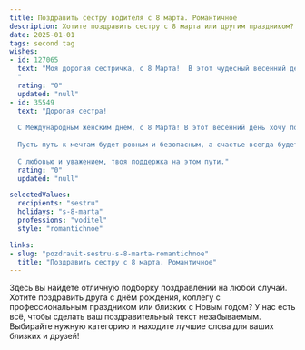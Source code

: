 ```yaml
---
title: Поздравить сестру водителя с 8 марта. Романтичное
description: Хотите поздравить сестру с 8 марта или другим праздником? Наш ИИ создаст незабываемое поздравление, а вы обязательно выделитесь среди других.  
date: 2025-01-01
tags: second tag
wishes:
- id: 127065
  text: "Моя дорогая сестричка, с 8 Марта!  В этот чудесный весенний день я хочу пожелать тебе, моему самому любимому водителю,  путешествий по жизни, полных ярких впечатлений и безоблачного счастья.  Пусть каждая дорога, по которой ты пройдешь, будет усыпана цветами, а твой путь всегда будет освещен любовью и пониманием.  Ты – настоящая королева за рулём,  и пусть твой  сердечный мотор всегда работает на полной мощности, даря тебе радость и вдохновение!  Целую крепко!
  "
  rating: "0"
  updated: "null"
- id: 35549
  text: "Дорогая сестра!
  
  С Международным женским днем, с 8 Марта! В этот весенний день хочу пожелать тебе ярких впечатлений на каждом повороте жизненного пути. Пусть за рулем машины и в сердце твоем всегда царит лишь гармония и радость! Ты — настоящая волшебница, умеющая управлять не только автомобилем, но и всем, что тебя окружает.
  
  Пусть путь к мечтам будет ровным и безопасным, а счастье всегда будет рядом. Окружай себя любовью, как нежный цветок, распускающийся под солнечными лучами.
  
  С любовью и уважением, твоя поддержка на этом пути."
  rating: "0"
  updated: "null"

selectedValues:
  recipients: "sestru"
  holidays: "s-8-marta"
  professions: "voditel"
  style: "romantichnoe"

links:
- slug: "pozdravit-sestru-s-8-marta-romantichnoe"
  title: "Поздравить сестру с 8 марта. Романтичное"
---
```


Здесь вы найдете отличную подборку поздравлений на любой случай.
Хотите поздравить друга с днём рождения, коллегу с профессиональным праздником или близких с Новым годом? У нас есть всё, чтобы сделать ваш поздравительный текст незабываемым. Выбирайте нужную категорию и находите лучшие слова для ваших близких и друзей!
